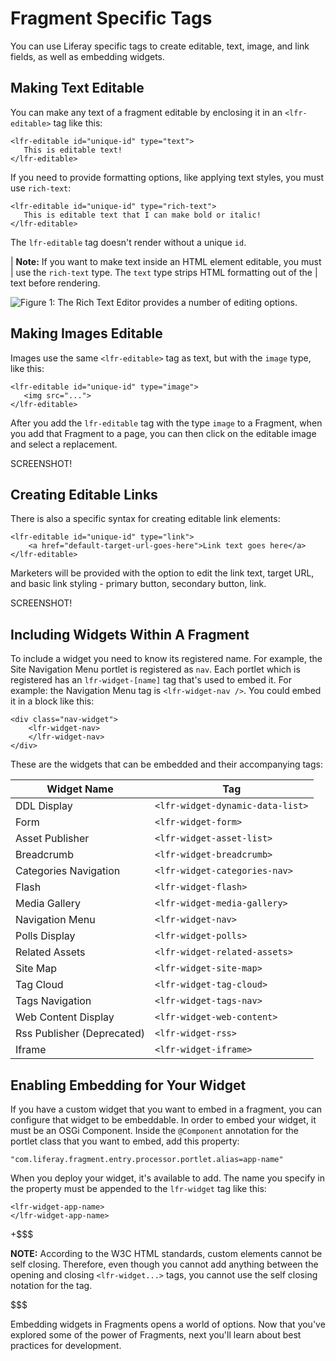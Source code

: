 # Fragment Specific Tags

You can use Liferay specific tags to create editable, text, image, and link 
fields, as well as embedding widgets.

## Making Text Editable

You can make any text of a fragment editable by enclosing it in an 
`<lfr-editable>` tag like this:
    
    <lfr-editable id="unique-id" type="text">
       This is editable text!    
    </lfr-editable>
 
If you need to provide formatting options, like applying text styles, you must 
use `rich-text`:
    
    <lfr-editable id="unique-id" type="rich-text">
       This is editable text that I can make bold or italic!    
    </lfr-editable>
 
The `lfr-editable` tag doesn't render without a unique `id`. 


| **Note:** If you want to make text inside an HTML element editable, you must 
| use the `rich-text` type. The `text` type strips HTML formatting out of the 
| text before rendering.

![Figure 1: The Rich Text Editor provides a number of editing options.](../../images/fragment-editor-basic.png)

## Making Images Editable

Images use the same `<lfr-editable>` tag as text, but with the `image` type, 
like this:
    
    <lfr-editable id="unique-id" type="image">
       <img src="...">
    </lfr-editable>

After you add the `lfr-editable` tag with the type `image` to a Fragment, when 
you add that Fragment to a page, you can then click on the editable image and 
select a replacement.

SCREENSHOT!

## Creating Editable Links

There is also a specific syntax for creating editable link elements:
    
    <lfr-editable id="unique-id" type="link">
        <a href="default-target-url-goes-here">Link text goes here</a>
    </lfr-editable>
    
Marketers will be provided with the option to edit the link text, target URL, and basic link styling - primary button, secondary button, link.

SCREENSHOT!

## Including Widgets Within A Fragment [](id=including-widgets-within-a-fragment)


To include a widget you need to know its registered name. For example, the Site 
Navigation Menu portlet is registered as `nav`. Each portlet which is registered
has an `lfr-widget-[name]` tag that's used to embed it. For example: the Navigation
Menu tag is `<lfr-widget-nav />`. You could embed it in a block like this:

    <div class="nav-widget">
        <lfr-widget-nav>
        </lfr-widget-nav>
    </div>

These are the widgets that can be embedded and their accompanying tags:

| Widget Name    | Tag |
| -------- | --- |	
|DDL Display	|`<lfr-widget-dynamic-data-list>`  |
|Form           |`<lfr-widget-form>`               |
|Asset Publisher|`<lfr-widget-asset-list>`     |
|Breadcrumb	    |`<lfr-widget-breadcrumb>` |
|Categories Navigation |`<lfr-widget-categories-nav>` |
|Flash	|`<lfr-widget-flash>`|
|Media Gallery	|`<lfr-widget-media-gallery>`|
|Navigation Menu	|`<lfr-widget-nav>`|
|Polls Display	|`<lfr-widget-polls>`|
|Related Assets	|`<lfr-widget-related-assets>`|
|Site Map	|`<lfr-widget-site-map>`|
|Tag Cloud	|`<lfr-widget-tag-cloud>`|
|Tags Navigation	|`<lfr-widget-tags-nav>`|
|Web Content Display	|`<lfr-widget-web-content>`
|Rss Publisher (Deprecated)	|`<lfr-widget-rss>`|
|Iframe	|`<lfr-widget-iframe>`|


## Enabling Embedding for Your Widget

If you have a custom widget that you want to embed in a fragment, you can 
configure that widget to be embeddable. In order to embed your widget, it must
be an OSGi Component. Inside the `@Component` annotation for the portlet class
that you want to embed, add this property:

    "com.liferay.fragment.entry.processor.portlet.alias=app-name"
 
When you deploy your widget, it's available to add. The name you specify in the
property must be appended to the `lfr-widget` tag like this:

    <lfr-widget-app-name>
    </lfr-widget-app-name>


+$$$

**NOTE:** According to the W3C HTML standards, custom elements cannot be self 
closing. Therefore, even though you cannot add anything between the opening and
closing `<lfr-widget...>` tags, you cannot use the self closing notation for 
the tag.

$$$

Embedding widgets in Fragments opens a world of options. Now that you've
explored some of the power of Fragments, next you'll learn about best practices
for development.
